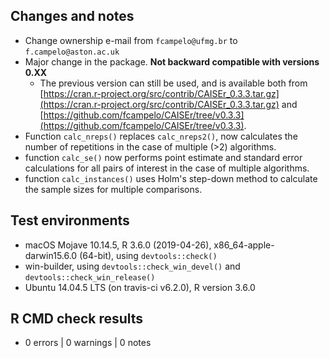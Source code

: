 ## Changes and notes
* Change ownership e-mail from `fcampelo@ufmg.br` to `f.campelo@aston.ac.uk`
* Major change in the package. **Not backward compatible with versions 0.XX**
  * The previous version can still be used, and is available both from
[https://cran.r-project.org/src/contrib/CAISEr_0.3.3.tar.gz](https://cran.r-project.org/src/contrib/CAISEr_0.3.3.tar.gz) and [https://github.com/fcampelo/CAISEr/tree/v0.3.3](https://github.com/fcampelo/CAISEr/tree/v0.3.3).
* Function `calc_nreps()` replaces `calc_nreps2()`, now calculates the number of 
repetitions in the case of multiple (>2) algorithms. 
* function `calc_se()` now performs point estimate and standard error 
calculations for all pairs of interest in the case of multiple algorithms.
* function `calc_instances()` uses Holm's step-down method to calculate the sample 
sizes for multiple comparisons.

## Test environments
* macOS Mojave 10.14.5, R 3.6.0 (2019-04-26), x86_64-apple-darwin15.6.0 (64-bit), 
using `devtools::check()`
* win-builder, using `devtools::check_win_devel()` and `devtools::check_win_release()`
* Ubuntu 14.04.5 LTS (on travis-ci v6.2.0), R version 3.6.0

## R CMD check results  
* 0 errors | 0 warnings | 0 notes
